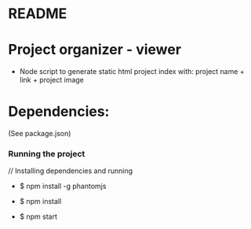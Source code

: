 # README #

# Project organizer - viewer #

* Node script to generate static html project index with: project name + link + project image

# Dependencies: #
(See package.json)

### Running the project ###

// Installing dependencies and running

* $ npm install -g phantomjs

* $ npm install

* $ npm start
